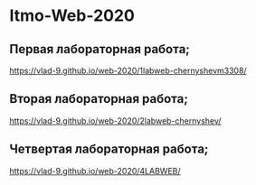 # Itmo-Web-2020
## Первая лабораторная работа;
https://vlad-9.github.io/web-2020/1labweb-chernyshevm3308/
## Вторая лабораторная работа;
https://vlad-9.github.io/web-2020/2labweb-chernyshev/
## Четвертая лабораторная работа;
https://vlad-9.github.io/web-2020/4LABWEB/
